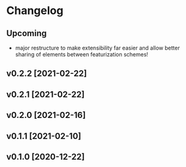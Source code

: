 # Changelog

## Upcoming
* major restructure to make extensibility far easier and allow better sharing of elements between featurization schemes!

## v0.2.2 [2021-02-22]

## v0.2.1 [2021-02-22]

## v0.2.0 [2021-02-16]

## v0.1.1 [2021-02-10]

## v0.1.0 [2020-12-22]

